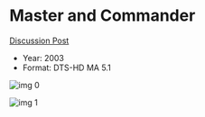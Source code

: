 # Master and Commander

[Discussion Post](https://www.avsforum.com/threads/bass-eq-for-filtered-movies.2995212/post-56746688)

* Year: 2003
* Format: DTS-HD MA 5.1

![img 0](https://i.imgur.com/GHuO5Bk.jpg)

![img 1](https://i.imgur.com/bZEJbFL.png)

